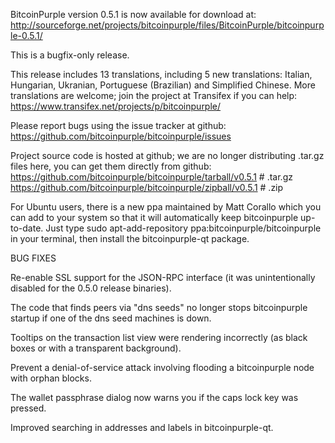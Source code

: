 BitcoinPurple version 0.5.1 is now available for download at:
http://sourceforge.net/projects/bitcoinpurple/files/BitcoinPurple/bitcoinpurple-0.5.1/

This is a bugfix-only release.

This release includes 13 translations, including 5 new translations:
Italian, Hungarian, Ukranian, Portuguese (Brazilian) and Simplified Chinese.
More translations are welcome; join the project at Transifex if you can help:
https://www.transifex.net/projects/p/bitcoinpurple/

Please report bugs using the issue tracker at github:
https://github.com/bitcoinpurple/bitcoinpurple/issues

Project source code is hosted at github; we are no longer
distributing .tar.gz files here, you can get them
directly from github:
https://github.com/bitcoinpurple/bitcoinpurple/tarball/v0.5.1  # .tar.gz
https://github.com/bitcoinpurple/bitcoinpurple/zipball/v0.5.1  # .zip

For Ubuntu users, there is a new ppa maintained by Matt Corallo which
you can add to your system so that it will automatically keep
bitcoinpurple up-to-date.  Just type
sudo apt-add-repository ppa:bitcoinpurple/bitcoinpurple
in your terminal, then install the bitcoinpurple-qt package.


BUG FIXES

Re-enable SSL support for the JSON-RPC interface (it was unintentionally
disabled for the 0.5.0 release binaries).

The code that finds peers via "dns seeds" no longer stops bitcoinpurple startup
if one of the dns seed machines is down.

Tooltips on the transaction list view were rendering incorrectly (as black boxes
or with a transparent background).

Prevent a denial-of-service attack involving flooding a bitcoinpurple node with
orphan blocks.

The wallet passphrase dialog now warns you if the caps lock key was pressed.

Improved searching in addresses and labels in bitcoinpurple-qt.
